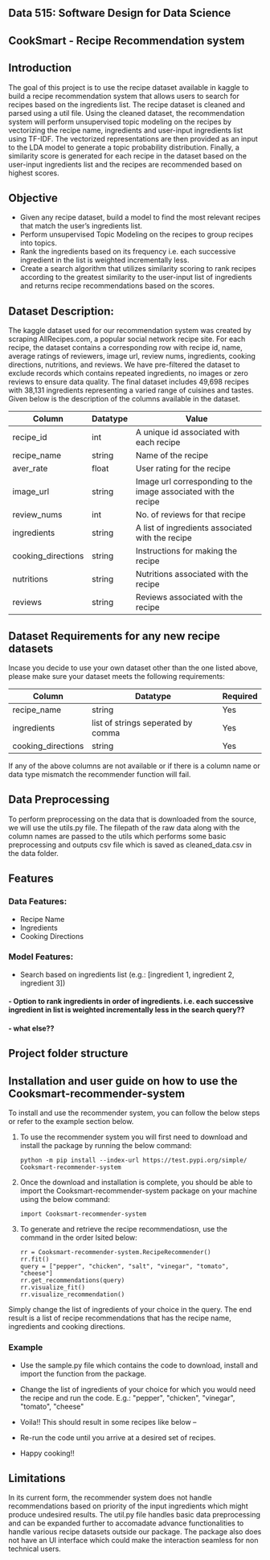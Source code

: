 ## Data 515: Software Design for Data Science

## CookSmart - Recipe Recommendation system

## Introduction 

The goal of this project is to use the recipe dataset available in kaggle to build a recipe recommendation system that allows users to search for recipes based on the ingredients list. The recipe dataset is cleaned and parsed using a util file. Using the cleaned dataset, the recommendation system will perform unsupervised topic modeling on the recipes by vectorizing the recipe name, ingredients and user-input ingredients list using TF-IDF. The vectorized representations are then provided as an input to the LDA model to generate a topic probability distribution. Finally, a similarity score is generated for each recipe in the dataset based on the user-input ingredients list and the recipes are recommended based on highest scores. 


## Objective

- Given any recipe dataset, build a model to find the most relevant recipes that match the user’s ingredients list.
- Perform unsupervised Topic Modeling on the recipes to group recipes into topics.
- Rank the ingredients based on its frequency i.e. each successive ingredient in the list is weighted incrementally less.
- Create a search algorithm that utilizes similarity scoring to rank recipes according to the greatest similarity to the user-input list of ingredients and returns recipe recommendations based on the scores. 


## Dataset Description:

The kaggle dataset used for our recommendation system was created by scraping AllRecipes.com, a popular social network recipe site. For each recipe, the dataset contains a corresponding row with recipe id, name, average ratings of reviewers, image url, review nums, ingredients, cooking directions, nutritions, and reviews. We have pre-filtered the dataset to exclude records which contains repeated ingredients, no images or zero reviews to ensure data quality. The final dataset includes 49,698 recipes with 38,131 ingredients representing a varied range of cuisines and tastes. Given below is the description of the columns available in the dataset.

| Column | Datatype | Value |
| ------ | -------- | ----- |
| recipe_id | int | A unique id associated with each recipe |
| recipe_name | string | Name of the recipe |
| aver_rate | float | User rating for the recipe |
| image_url | string | Image url corresponding to the image associated with the recipe |
| review_nums | int | No. of reviews for that recipe |
| ingredients | string | A list of ingredients associated with the recipe |
| cooking_directions | string | Instructions for making the recipe |
| nutritions | string | Nutritions associated with the recipe |
| reviews | string | Reviews associated with the recipe |


## Dataset Requirements for any new recipe datasets

Incase you decide to use your own dataset other than the one listed above, please make sure your dataset meets the following requirements:

| Column | Datatype | Required |
| ------ | -------- | -------- |
| recipe_name | string | Yes |
| ingredients | list of strings seperated by comma | Yes |
| cooking_directions | string | Yes |

If any of the above columns are not available or if there is a column name or data type mismatch the recommender function will fail.

## Data Preprocessing

To perform preprocessing on the data that is downloaded from the source, we will use the utils.py file. The filepath of the raw data along with the column names are passed to the utils which performs some basic preprocessing and outputs csv file which is saved as cleaned_data.csv in the data folder.

## Features

### Data Features:

- Recipe Name
- Ingredients
- Cooking Directions

### Model Features:

- Search based on ingredients list (e.g.: [ingredient 1, ingredient 2, ingredient 3])
#### - Option to rank ingredients in order of ingredients. i.e. each successive ingredient in list is weighted incrementally less in the search query??
#### - what else??


## Project folder structure


## Installation and user guide on how to use the Cooksmart-recommender-system

To install and use the recommender system, you can follow the below steps or refer to the example section below.

1. To use the recommender system you will first need to download and install the package by running the below command:

   ```python -m pip install --index-url https://test.pypi.org/simple/ Cooksmart-recommender-system```

2. Once the download and installation is complete, you should be able to import the Cooksmart-recommender-system package on your machine using the below command:

   ```import Cooksmart-recommender-system```

3. To generate and retrieve the recipe recommendatiosn, use the command in the order lsited below:
   
   ```
   rr = Cooksmart-recommender-system.RecipeRecommender()
   rr.fit()
   query = ["pepper", "chicken", "salt", "vinegar", "tomato", "cheese"]
   rr.get_recommendations(query)
   rr.visualize_fit()
   rr.visualize_recommendation()
   ```
  Simply change the list of ingredients of your choice in the query. The end result is a list of recipe recommendations that has the recipe name, ingredients and cooking directions.


### Example

- Use the sample.py file which contains the code to download, install and import the function from the package.
- Change the list of ingredients of your choice for which you would need the recipe and run the code.
	   E.g.: "pepper", "chicken", "vinegar", "tomato", "cheese"
- Voila!! This should result in some recipes like below –


- Re-run the code until you arrive at a desired set of recipes.
- Happy cooking!! 


## Limitations

In its current form, the recommender system does not handle recommendations based on priority of the input ingredients which might produce undesired results. The util.py file handles basic data preprocessing and can be expanded further to accomadate advance functionalities to handle various recipe datasets outside our package. The package also does not have an UI interface which could make the interaction seamless for non technical users. 








